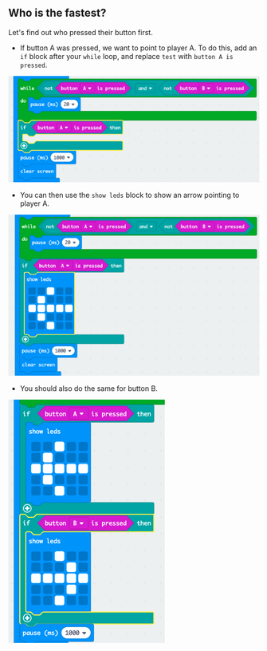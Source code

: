 ## Who is the fastest?

Let's find out who pressed their button first.

+ If button A was pressed, we want to point to player A. To do this, add an `if` block after your `while` loop, and replace `test` with `button A is pressed`.

![ruutukaappaus](images/reaction-if-a.png)

+ You can then use the `show leds` block to show an arrow pointing to player A.

![ruutukaappaus](images/reaction-if-a-show.png)

+ You should also do the same for button B.

![ruutukaappaus](images/reaction-if-b-show.png)